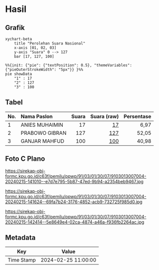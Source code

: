 # Hasil

## Grafik

```mermaid
xychart-beta
    title "Perolehan Suara Nasional"
    x-axis [01, 02, 03]
    y-axis "Suara" 0 --> 127
    bar [17, 127, 100]
```

```mermaid
%%{init: {"pie": {"textPosition": 0.5}, "themeVariables": {"pieOuterStrokeWidth": "5px"}} }%%
pie showData
    "1" : 17
    "2" : 127
    "3" : 100
```

## Tabel

| No. | Nama Paslon    | Suara | Suara (raw) | Persentase |
|:--- |:-------------- | -----:| -----------:| ----------:|
| 1   | ANIES MUHAIMIN | 17    | [17][p-1]   | 6,97       |
| 2   | PRABOWO GIBRAN | 127   | [127][p-2]  | 52,05      |
| 3   | GANJAR MAHFUD  | 100   | [100][p-3]  | 40,98      |


[p-1]: https://github.com/gigit-pemilu/pemilu-2024/blob/main/pilpres/hitung-suara/sub/91-papua/sub/03-jayapura/sub/01-sentani/sub/3007-desa-adat-yoboi/sub/004-tps/sub/paslon-1.txt
[p-2]: https://github.com/gigit-pemilu/pemilu-2024/blob/main/pilpres/hitung-suara/sub/91-papua/sub/03-jayapura/sub/01-sentani/sub/3007-desa-adat-yoboi/sub/004-tps/sub/paslon-2.txt
[p-3]: https://github.com/gigit-pemilu/pemilu-2024/blob/main/pilpres/hitung-suara/sub/91-papua/sub/03-jayapura/sub/01-sentani/sub/3007-desa-adat-yoboi/sub/004-tps/sub/paslon-3.txt

## Foto C Plano

https://sirekap-obj-formc.kpu.go.id/c63f/pemilu/ppwp/91/03/01/30/07/9103013007004-20240215-141010--e7d7e795-5b87-47ed-9b94-a2354beb9467.jpg

https://sirekap-obj-formc.kpu.go.id/c63f/pemilu/ppwp/91/03/01/30/07/9103013007004-20240215-141624--69fa7b24-3176-4852-acb9-732725f985d0.jpg

https://sirekap-obj-formc.kpu.go.id/c63f/pemilu/ppwp/91/03/01/30/07/9103013007004-20240215-142414--5e8649e4-02ca-4874-a46a-f936fb2264ac.jpg


## Metadata

| Key        | Value               |
| ---------- | ------------------- |
| Time Stamp | 2024-02-25 11:00:00 |



